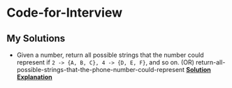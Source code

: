 # Code-for-Interview

## My Solutions
* Given a number, return all possible strings that the number could represent if `2 -> {A, B, C}, 4 -> {D, E, F}`, and so on. (OR) return-all-possible-strings-that-the-phone-number-could-represent [**Solution**](AllPossibleStrings.java) [**Explanation**](https://github.com/Ashoklathwal/Code-for-Interview/blob/master/AllPossibleStrings.java)
